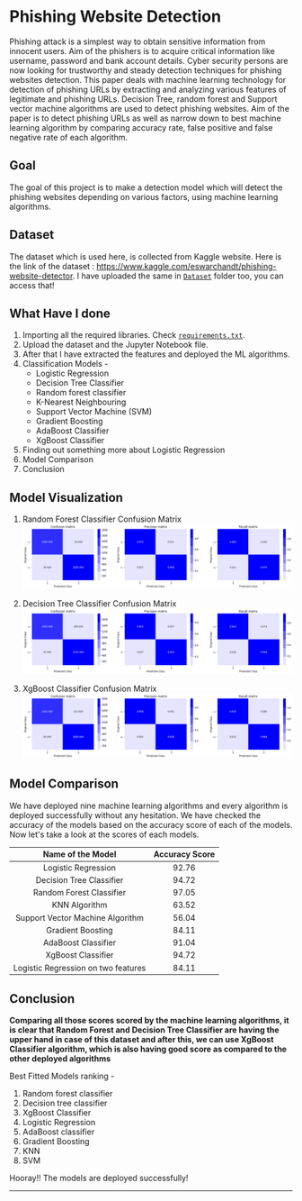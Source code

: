 # Phishing Website Detection
Phishing attack is a simplest way to obtain sensitive information from innocent users. Aim of the phishers is to acquire critical information like username, password and bank account details. Cyber security persons are now looking for trustworthy and steady detection techniques for phishing websites detection. This paper deals with machine learning technology for detection of phishing URLs by extracting and analyzing various features of legitimate and phishing URLs. Decision Tree, random forest and Support vector machine algorithms are used to detect phishing websites. Aim of the paper is to detect phishing URLs as well as narrow down to best machine learning algorithm by comparing accuracy rate, false positive and false negative rate of each algorithm.


## Goal
The goal of this project is to make a detection model which will detect the phishing websites depending on various factors, using machine learning algorithms.

## Dataset
The dataset which is used here, is collected from Kaggle website. Here is the link of the dataset : https://www.kaggle.com/eswarchandt/phishing-website-detector. I have uploaded the same in [`Dataset`](https://github.com/kapoorharsh01/phishing-website-detection/tree/main/Dataset) folder too, you can access that!

## What Have I done
1. Importing all the required libraries. Check [`requirements.txt`](https://github.com/kapoorharsh01/phishing-website-detection/blob/main/requirements.txt).
2. Upload the dataset and the Jupyter Notebook file.
3. After that I have extracted the features and deployed the ML algorithms.
4. Classification Models -
    - Logistic Regression
    - Decision Tree Classifier
    - Random forest classifier
    - K-Nearest Neighbouring
    - Support Vector Machine (SVM)
    * Gradient Boosting
    - AdaBoost Classifier
    - XgBoost Classifier
5. Finding out something more about Logistic Regression
6. Model Comparison
7. Conclusion


## Model Visualization
1. Random Forest Classifier Confusion Matrix
![](https://github.com/kapoorharsh01/phishing-website-detection/blob/main/Images/Random%20Forest%20Classifier%20Confusion%20Matrix.png)

2. Decision Tree Classifier Confusion Matrix
![](https://github.com/kapoorharsh01/phishing-website-detection/blob/main/Images/Decision%20Tree%20Classifier%20Confusion%20Matrix.png)

3. XgBoost Classifier Confusion Matrix
![](https://github.com/kapoorharsh01/phishing-website-detection/blob/main/Images/XgBoost%20Classifier%20Confusion%20Matrix.png)

## Model Comparison
We have deployed nine machine learning algorithms and every algorithm is deployed successfully without any hesitation. We have checked the accuracy of the models based on the accuracy score of each of the models. Now let's take a look at the scores of each models.

|Name of the Model|Accuracy Score|
|:---:|:---:|
|Logistic Regression|92.76|
|Decision Tree Classifier|94.72|
|Random Forest Classifier|97.05|
|KNN Algorithm|63.52|
|Support Vector Machine Algorithm|56.04|
|Gradient Boosting|84.11|
|AdaBoost Classifier|91.04|
|XgBoost Classifier|94.72|
|Logistic Regression on two features|84.11|


## Conclusion
**Comparing all those scores scored by the machine learning algorithms, it is clear that Random Forest and Decision Tree Classifier are having the upper hand in case of this dataset and after this, we can use XgBoost Classifier algorithm, which is also having good score as compared to the other deployed algorithms**

Best Fitted Models ranking - 
1. Random forest classifier
2. Decision tree classifier
3. XgBoost Classifier
4. Logistic Regression
5. AdaBoost classifier
6. Gradient Boosting
7. KNN
8. SVM

Hooray!! The models are deployed successfully!

***********************************************************
